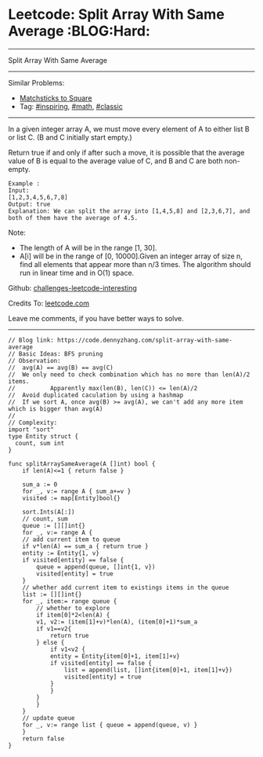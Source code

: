 
# Leetcode: Split Array With Same Average     :BLOG:Hard:

---

Split Array With Same Average  

---

Similar Problems:  

-   [Matchsticks to Square](https://code.dennyzhang.com/matchsticks-to-square)
-   Tag: [#inspiring](https://code.dennyzhang.com/tag/inspiring), [#math](https://code.dennyzhang.com/tag/math), [#classic](https://code.dennyzhang.com/tag/classic)

---

In a given integer array A, we must move every element of A to either list B or list C. (B and C initially start empty.)  

Return true if and only if after such a move, it is possible that the average value of B is equal to the average value of C, and B and C are both non-empty.  

    Example :
    Input: 
    [1,2,3,4,5,6,7,8]
    Output: true
    Explanation: We can split the array into [1,4,5,8] and [2,3,6,7], and both of them have the average of 4.5.

Note:  

-   The length of A will be in the range [1, 30].
-   A[i] will be in the range of [0, 10000].Given an integer array of size n, find all elements that appear more than n/3 times. The algorithm should run in linear time and in O(1) space.

Github: [challenges-leetcode-interesting](https://github.com/DennyZhang/challenges-leetcode-interesting/tree/master/split-array-with-same-average)  

Credits To: [leetcode.com](https://leetcode.com/problems/split-array-with-same-average/description/)  

Leave me comments, if you have better ways to solve.  

---

    // Blog link: https://code.dennyzhang.com/split-array-with-same-average
    // Basic Ideas: BFS pruning
    // Observation:
    //  avg(A) == avg(B) == avg(C)
    //  We only need to check combination which has no more than len(A)/2 items.
    //          Apparently max(len(B), len(C)) <= len(A)/2 
    //  Avoid duplicated caculation by using a hashmap
    //  If we sort A, once avg(B) >= avg(A), we can't add any more item which is bigger than avg(A)
    //  
    // Complexity:
    import "sort"
    type Entity struct {
      count, sum int
    }
    
    func splitArraySameAverage(A []int) bool {
        if len(A)<=1 { return false }
    
        sum_a := 0
        for _, v:= range A { sum_a+=v }
        visited := map[Entity]bool{}
    
        sort.Ints(A[:])
        // count, sum
        queue := [][]int{}
        for _, v:= range A {
    	// add current item to queue
    	if v*len(A) == sum_a { return true }
    	entity := Entity{1, v}
    	if visited[entity] == false {
    	    queue = append(queue, []int{1, v})
    	    visited[entity] = true
    	}
    	// whether add current item to existings items in the queue
    	list := [][]int{}
    	for _, item:= range queue {
    	    // whether to explore
    	    if item[0]*2<len(A) {
    		v1, v2:= (item[1]+v)*len(A), (item[0]+1)*sum_a
    		if v1==v2{
    		    return true
    		} else {
    		    if v1<v2 {
    			entity = Entity{item[0]+1, item[1]+v}
    			if visited[entity] == false {
    			    list = append(list, []int{item[0]+1, item[1]+v})
    			    visited[entity] = true
    			}
    		    }
    		}
    	    }
    	}
    	// update queue
    	for _, v:= range list { queue = append(queue, v) }
        }
        return false
    }

